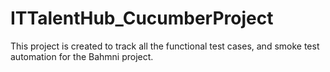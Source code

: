 # ITTalentHub_CucumberProject
This project is created to track all the functional test cases, and smoke test automation for the Bahmni project.
